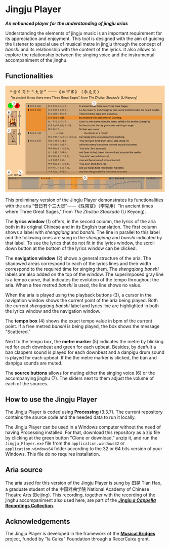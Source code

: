 # Jingju Player
_**An enhanced player for the understanding of jingju arias**_

Understanding the elements of jingju music is an important requirement for its appreciation and enjoyment. This tool is designed with the aim of guiding the listener to special use of musical metre in jingju through the concept of _banshi_ and its relationship with the content of the lyrics. It also allows to explore the relationship between the singing voice and the instrumental accompaniment of the jinghu.

## Functionalities
![Screenshot of the Jingju Player](https://github.com/Rafael-Caro/Jingju_Player/blob/master/data/screenshot.png)

This preliminary version of the Jingju Player demonstrates its functionalities with the aria “昔日有个三大贤”——《珠帘寨》（李克用）"In ancient times where Three Great Sages," from _The Zhulian Stockade_ (Li Keyong).

The **lyrics window** (1) offers, in the second column, the lyrics of the aria both in its original Chinese and in its English translation. The first column shows a label with _shengqiang_ and _banshi_. The line in parallel to this label and the following ones are sung in the _shengqiang_ and _banshi_ indicated by that label. To see the lyrics that do not fit in the lyrics window, the scroll down button at the bottom of the lyrics window can be clicked.

The **navigation window** (2) shows a general structure of the aria. The shadowed areas correspond to each of the lyrics lines and their width correspond to the required time for singing them. The _shengqiang banshi_ labels are also added on the top of the window. The superimposed gray line is a tempo curve, that indicates the evolution of the tempo throughout the aria. When a free metred _banshi_ is used, the line shows no value.

When the aria is played using the playback buttons (3), a cursor in the navigation window shows the current point of the aria being played. Both the current _shengqiang banshi_ label and lyrics line are highlighted in both the lyrics window and the navigation window.

The **tempo box** (4) shows the exact tempo value in bpm of the current point. If a free metred _banshi_ is being played, the box shows the message "Scattered."

Next to the tempo box, the **metre marker** (5) indicates the metre by blinking red for each downbeat and green for each upbeat. Besides, by deafult a ban clappers sound is played for each downbeat and a danpigu drum sound is played for each upbeat. If the the metre marker is clicked, the ban and danpigu sounds are muted.

The **source buttons** allows for muting either the singing voice (6) or the accompanying jinghu (7). The sliders next to them adjust the volume of each of the sources.

## How to use the Jingju Player
The Jingju Player is coded using **Processing** (3.3.7). The current repository contains the source code and the needed data to run it locally.

The Jingju Player can be used in a Windows computer without the need of having Processing installed. For that, download this repository as a zip file by clicking at the green button "Clone or download," unzip it, and run the `Jingju_Player.exe` file from the `application.windows32` or `application.windows64` folder according to the 32 or 64 bits version of your Windows. This file do no requires installation.

## Aria source
The aria used for this version of the Jingju Player is sung by 田昊 Tian Hao, a graduate student of the 中国戏曲学院 National Academy of Chinese Theatre Arts (Beijing). This recording, together with the recording of the jinghu accompaniment also used here, are part of the [**Jingju _a Cappella_ Recordings Collection**](https://doi.org/10.5281/zenodo.842229).

## Acknowledgements
The Jingju Player is developed in the framework of the [**Musical Bridges**](https://www.upf.edu/web/musicalbridges) project, funded by "la Caixa" Foundation through a RecerCaixa grant.
